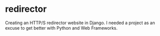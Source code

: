 # redirector

Creating an HTTP/S redirector website in Django.  I needed a project as an excuse to get better with Python and Web Frameworks.
